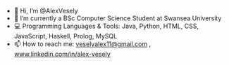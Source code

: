 - 👋 Hi, I’m @AlexVesely
- 🌱 I’m currently a BSc Computer Science Student at Swansea University
- 💻 Programming Languages & Tools: Java, Python, HTML, CSS, JavaScript, Haskell, Prolog, MySQL
- 📫 How to reach me: veselyalex11@gmail.com , www.linkedin.com/in/alex-vesely
